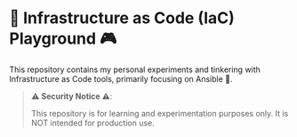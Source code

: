 # 🚀 Infrastructure as Code (IaC) Playground 🎮

This repository contains my personal experiments and tinkering with Infrastructure as Code tools, primarily focusing on Ansible 🔧.

> **⚠️ Security Notice ⚠️**:
>
> This repository is for learning and experimentation purposes only. It is NOT intended for production use.
